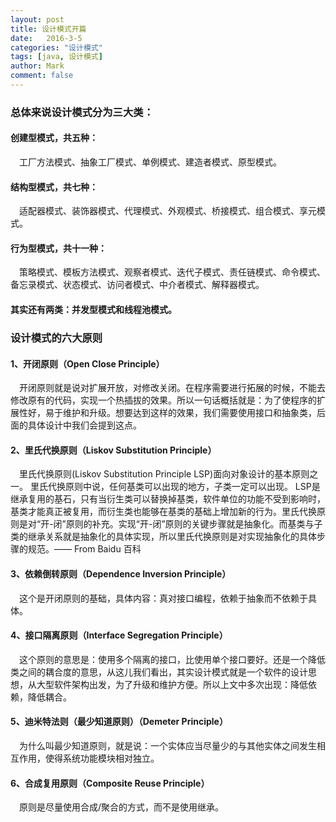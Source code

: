 ```yaml
---
layout: post
title: 设计模式开篇
date:   2016-3-5
categories: "设计模式"
tags: [java, 设计模式]
author: Mark
comment: false
---
```


### 总体来说设计模式分为三大类：
#### 创建型模式，共五种：
　工厂方法模式、抽象工厂模式、单例模式、建造者模式、原型模式。
#### 结构型模式，共七种：
　适配器模式、装饰器模式、代理模式、外观模式、桥接模式、组合模式、享元模式。
#### 行为型模式，共十一种：
　策略模式、模板方法模式、观察者模式、迭代子模式、责任链模式、命令模式、备忘录模式、状态模式、访问者模式、中介者模式、解释器模式。
#### 其实还有两类：并发型模式和线程池模式。

### 设计模式的六大原则
   ####  1、开闭原则（Open Close Principle）
　开闭原则就是说对扩展开放，对修改关闭。在程序需要进行拓展的时候，不能去修改原有的代码，实现一个热插拔的效果。所以一句话概括就是：为了使程序的扩展性好，易于维护和升级。想要达到这样的效果，我们需要使用接口和抽象类，后面的具体设计中我们会提到这点。

   #### 2、里氏代换原则（Liskov Substitution Principle）
　里氏代换原则(Liskov Substitution Principle LSP)面向对象设计的基本原则之一。 里氏代换原则中说，任何基类可以出现的地方，子类一定可以出现。 LSP是继承复用的基石，只有当衍生类可以替换掉基类，软件单位的功能不受到影响时，基类才能真正被复用，而衍生类也能够在基类的基础上增加新的行为。里氏代换原则是对“开-闭”原则的补充。实现“开-闭”原则的关键步骤就是抽象化。而基类与子类的继承关系就是抽象化的具体实现，所以里氏代换原则是对实现抽象化的具体步骤的规范。—— From Baidu 百科

   #### 3、依赖倒转原则（Dependence Inversion Principle）
　这个是开闭原则的基础，具体内容：真对接口编程，依赖于抽象而不依赖于具体。

   #### 4、接口隔离原则（Interface Segregation Principle）
　这个原则的意思是：使用多个隔离的接口，比使用单个接口要好。还是一个降低类之间的耦合度的意思，从这儿我们看出，其实设计模式就是一个软件的设计思想，从大型软件架构出发，为了升级和维护方便。所以上文中多次出现：降低依赖，降低耦合。

   #### 5、迪米特法则（最少知道原则）（Demeter Principle）
　为什么叫最少知道原则，就是说：一个实体应当尽量少的与其他实体之间发生相互作用，使得系统功能模块相对独立。

   #### 6、合成复用原则（Composite Reuse Principle）
　原则是尽量使用合成/聚合的方式，而不是使用继承。